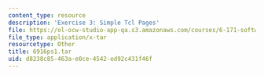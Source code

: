 ```yaml
---
content_type: resource
description: 'Exercise 3: Simple Tcl Pages'
file: https://ol-ocw-studio-app-qa.s3.amazonaws.com/courses/6-171-software-engineering-for-web-applications-fall-2003/d8238c85463ae0ce4542ed92c431f46f_6916ps1.tar
file_type: application/x-tar
resourcetype: Other
title: 6916ps1.tar
uid: d8238c85-463a-e0ce-4542-ed92c431f46f
---
```

